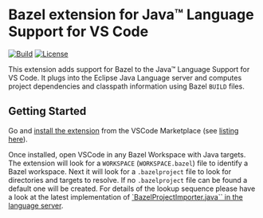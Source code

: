 # Bazel extension for Java™️ Language Support for VS Code

[![Build](https://github.com/salesforce/bazel-vscode-java/actions/workflows/ci.yml/badge.svg)](https://github.com/salesforce/bazel-vscode-java/actions/workflows/ci.yml)
[![License](https://img.shields.io/github/license/salesforce/bazel-vscode-java?style=for-the-badge)](https://github.com/salesforce/bazel-vscode-java/blob/master/LICENSE)

This extension adds support for Bazel to the Java™️ Language Support for VS Code.
It plugs into the Eclipse Java Language server and computes project dependencies and classpath information using Bazel `BUILD` files.

## Getting Started

Go and [install the extension](vscode:extension/sfdc.bazel-vscode-java) from the VSCode Marketplace (see [listing here](https://marketplace.visualstudio.com/items?itemName=sfdc.bazel-vscode-java)).

Once installed, open VSCode in any Bazel Workspace with Java targets.
The extension will look for a `WORKSPACE` (`WORKSPACE.bazel`) file to identify a Bazel workspace.
Next it will look for a `.bazelproject` file to look for directories and targets to resolve.
If no `.bazelproject` file can be found a default one will be created.
For details of the lookup sequence please have a look at the latest implementation of [`BazelProjectImporter.java`` in the language server](https://github.com/salesforce/bazel-eclipse/blob/0f526c8bd9cf970c4720240314b898218447ddc1/bundles/com.salesforce.bazel.eclipse.jdtls/src/main/java/com/salesforce/bazel/eclipse/jdtls/managers/BazelProjectImporter.java#L108).


